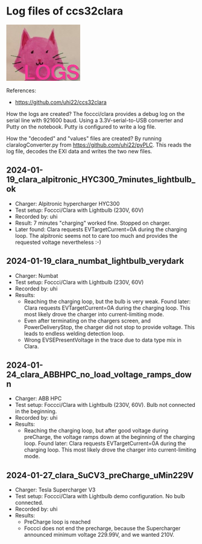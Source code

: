 # Log files of ccs32clara

![image](clara_logs.jpg)

References:
- https://github.com/uhi22/ccs32clara

How the logs are created? The foccci/clara provides a debug log on the serial line with 921600 baud. Using a 3.3V-serial-to-USB converter and Putty on the notebook.
Putty is configured to write a log file.

How the "decoded" and "values" files are created? By running claralogConverter.py from https://github.com/uhi22/pyPLC. This reads the log file, decodes the EXI data and writes the two new files.


## 2024-01-19_clara_alpitronic_HYC300_7minutes_lightbulb_ok

- Charger: Alpitronic hypercharger HYC300
- Test setup: Foccci/Clara with Lightbulb (230V, 60V)
- Recorded by: uhi
- Result: 7 minutes "charging" worked fine. Stopped on charger.
- Later found: Clara requests EVTargetCurrent=0A during the charging loop. The alpitronic seems not to care too much and provides the requested voltage nevertheless :-)

## 2024-01-19_clara_numbat_lightbulb_verydark

- Charger: Numbat
- Test setup: Foccci/Clara with Lightbulb (230V, 60V)
- Recorded by: uhi
- Results:
    - Reaching the charging loop, but the bulb is very weak. Found later: Clara requests EVTargetCurrent=0A during the charging loop. This most likely drove the charger into current-limiting mode.
    - Even after terminating on the chargers screen, and PowerDeliveryStop, the charger did not stop to provide voltage. This leads to endless welding detection loop.
    - Wrong EVSEPresentVoltage in the trace due to data type mix in Clara.

## 2024-01-24_clara_ABBHPC_no_load_voltage_ramps_down

- Charger: ABB HPC
- Test setup: Foccci/Clara with Lightbulb (230V, 60V). Bulb not connected in the beginning.
- Recorded by: uhi
- Results:
    - Reaching the charging loop, but after good voltage during preCharge, the voltage ramps down at the beginning of the charging loop. Found later: Clara requests EVTargetCurrent=0A during the charging loop. This most likely drove the charger into current-limiting mode.

## 2024-01-27_clara_SuCV3_preCharge_uMin229V

- Charger: Tesla Supercharger V3
- Test setup: Foccci/Clara with Lightbulb demo configuration. No bulb connected.
- Recorded by: uhi
- Results:
    - PreCharge loop is reached
    - Foccci does not end the precharge, because the Supercharger announced minimum voltage 229.99V, and we wanted 210V.

